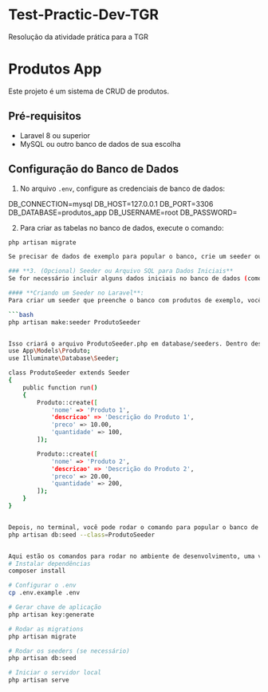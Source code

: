 # Test-Practic-Dev-TGR
Resolução da atividade prática para a TGR

# Produtos App

Este projeto é um sistema de CRUD de produtos.

## Pré-requisitos

- Laravel 8 ou superior
- MySQL ou outro banco de dados de sua escolha

## Configuração do Banco de Dados

1. No arquivo `.env`, configure as credenciais de banco de dados:

DB_CONNECTION=mysql
DB_HOST=127.0.0.1
DB_PORT=3306
DB_DATABASE=produtos_app
DB_USERNAME=root
DB_PASSWORD=



2. Para criar as tabelas no banco de dados, execute o comando:

```bash
php artisan migrate

Se precisar de dados de exemplo para popular o banco, crie um seeder ou forneça um arquivo SQL com os dados iniciais.

### **3. (Opcional) Seeder ou Arquivo SQL para Dados Iniciais**
Se for necessário incluir alguns dados iniciais no banco de dados (como alguns produtos), você pode criar um **seeder** no Laravel ou até mesmo fornecer um arquivo SQL com os dados.

#### **Criando um Seeder no Laravel**:
Para criar um seeder que preenche o banco com produtos de exemplo, você pode usar o seguinte comando:

```bash
php artisan make:seeder ProdutoSeeder


Isso criará o arquivo ProdutoSeeder.php em database/seeders. Dentro desse arquivo, você pode adicionar alguns dados fictícios:
use App\Models\Produto;
use Illuminate\Database\Seeder;

class ProdutoSeeder extends Seeder
{
    public function run()
    {
        Produto::create([
            'nome' => 'Produto 1',
            'descricao' => 'Descrição do Produto 1',
            'preco' => 10.00,
            'quantidade' => 100,
        ]);

        Produto::create([
            'nome' => 'Produto 2',
            'descricao' => 'Descrição do Produto 2',
            'preco' => 20.00,
            'quantidade' => 200,
        ]);
    }
}


Depois, no terminal, você pode rodar o comando para popular o banco de dados com os dados fictícios:
php artisan db:seed --class=ProdutoSeeder


Aqui estão os comandos para rodar no ambiente de desenvolvimento, uma vez que o projeto for baixado:
# Instalar dependências
composer install

# Configurar o .env
cp .env.example .env

# Gerar chave de aplicação
php artisan key:generate

# Rodar as migrations
php artisan migrate

# Rodar os seeders (se necessário)
php artisan db:seed

# Iniciar o servidor local
php artisan serve

